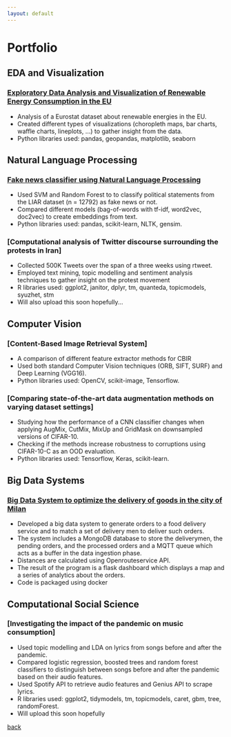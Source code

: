 ```yaml
---
layout: default
---
```


# Portfolio

## EDA and Visualization

### [Exploratory Data Analysis and Visualization of Renewable Energy Consumption in the EU](https://github.com/alescortes/european-energy-consumption)
- Analysis of a Eurostat dataset about renewable energies in the EU. 
- Created different types of visualizations (choropleth maps, bar charts, waffle charts, lineplots, ...) to gather insight from the data.
- Python libraries used: pandas, geopandas, matplotlib, seaborn


## Natural Language Processing

### [Fake news classifier using Natural Language Processing](https://github.com/alescortes/fake-news-classifier)
- Used SVM and Random Forest to  to classify political statements from the LIAR dataset (n = 12792) as fake news or not.
- Compared different models (bag-of-words with tf-idf, word2vec, doc2vec) to create embeddings from text.
- Python libraries used: pandas, scikit-learn, NLTK, gensim.

### [Computational analysis of Twitter discourse surrounding the protests in Iran]
- Collected 500K Tweets over the span of a three weeks using rtweet.
- Employed text mining, topic modelling and sentiment analysis techniques to gather insight on the protest movement
- R libraries used: ggplot2, janitor, dplyr, tm, quanteda, topicmodels, syuzhet, stm
- Will also upload this soon hopefully...


## Computer Vision

### [Content-Based Image Retrieval System]
- A comparison of different feature extractor methods for CBIR
- Used both standard Computer Vision techniques (ORB, SIFT, SURF) and Deep Learning (VGG16).
- Python libraries used: OpenCV, scikit-image, Tensorflow.

### [Comparing state-of-the-art data augmentation methods on varying dataset settings]
- Studying how the performance of a CNN classifier changes when applying AugMix, CutMix, MixUp and GridMask on downsampled versions of CIFAR-10.
- Checking if the methods increase robustness to corruptions using CIFAR-10-C as an OOD evaluation.
- Python libraries used: Tensorflow, Keras, scikit-learn.


## Big Data Systems

### [Big Data System to optimize the delivery of goods in the city of Milan](https://github.com/alescortes/food-delivery_bdt2022)
- Developed a big data system to generate orders to a food delivery service and to match a set of delivery men to deliver such orders. 
- The system includes a MongoDB database to store the deliverymen, the pending orders, and the processed orders and a MQTT queue which acts as a buffer in the data ingestion phase.
- Distances are calculated using Openrouteservice API.
- The result of the program is a flask dashboard which displays a map and a series of analytics about the orders.
- Code is packaged using docker


## Computational Social Science

### [Investigating the impact of the pandemic on music consumption]
- Used topic modelling and LDA on lyrics from songs before and after the pandemic.
- Compared logistic regression, boosted trees and random forest classifiers to distinguish between songs before and after the pandemic based on their audio features.
- Used Spotify API to retrieve audio features and Genius API to scrape lyrics.
- R libraries used: ggplot2, tidymodels, tm, topicmodels, caret, gbm, tree, randomForest.
- Will upload this soon hopefully

[back](../../)
